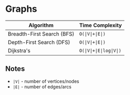 # Graphs

| Algorithm                  | Time Complexity          |
| -------------------------- | ------------------------ |
| Breadth-First Search (BFS) | `O(\|V\|+\|E\|)`         |
| Depth-First Search (DFS)   | `O(\|V\|+\|E\|)`         |
| Dijkstra's                 | `O(\|V\|+\|E\|log\|V\|)` |

## Notes

- `|V|` - number of vertices/nodes
- `|E|` - number of edges/arcs
